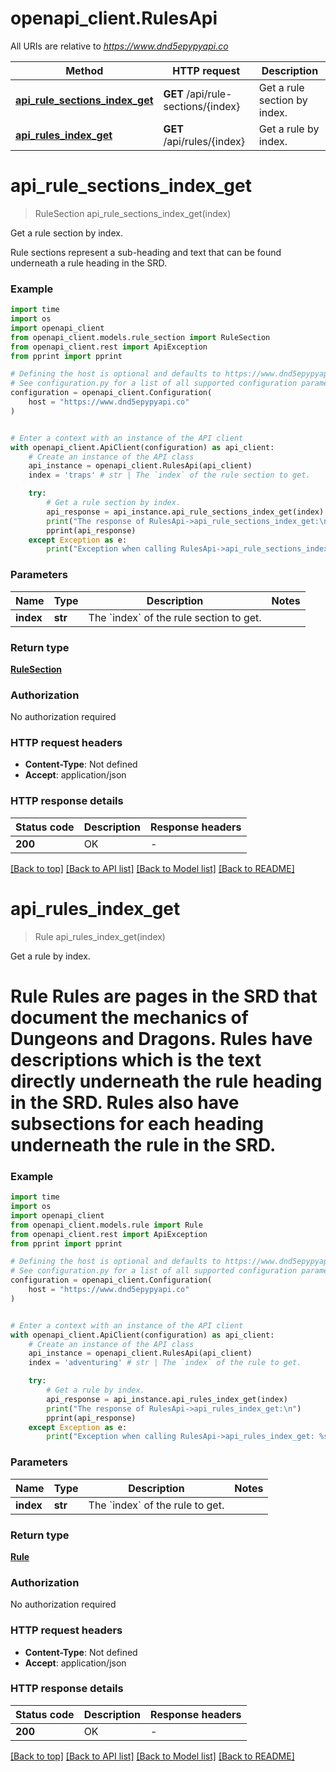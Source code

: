 # openapi_client.RulesApi

All URIs are relative to *https://www.dnd5epypyapi.co*

Method | HTTP request | Description
------------- | ------------- | -------------
[**api_rule_sections_index_get**](RulesApi.md#api_rule_sections_index_get) | **GET** /api/rule-sections/{index} | Get a rule section by index.
[**api_rules_index_get**](RulesApi.md#api_rules_index_get) | **GET** /api/rules/{index} | Get a rule by index.


# **api_rule_sections_index_get**
> RuleSection api_rule_sections_index_get(index)

Get a rule section by index.

Rule sections represent a sub-heading and text that can be found underneath a rule heading in the SRD.

### Example

```python
import time
import os
import openapi_client
from openapi_client.models.rule_section import RuleSection
from openapi_client.rest import ApiException
from pprint import pprint

# Defining the host is optional and defaults to https://www.dnd5epypyapi.co
# See configuration.py for a list of all supported configuration parameters.
configuration = openapi_client.Configuration(
    host = "https://www.dnd5epypyapi.co"
)


# Enter a context with an instance of the API client
with openapi_client.ApiClient(configuration) as api_client:
    # Create an instance of the API class
    api_instance = openapi_client.RulesApi(api_client)
    index = 'traps' # str | The `index` of the rule section to get. 

    try:
        # Get a rule section by index.
        api_response = api_instance.api_rule_sections_index_get(index)
        print("The response of RulesApi->api_rule_sections_index_get:\n")
        pprint(api_response)
    except Exception as e:
        print("Exception when calling RulesApi->api_rule_sections_index_get: %s\n" % e)
```


### Parameters

Name | Type | Description  | Notes
------------- | ------------- | ------------- | -------------
 **index** | **str**| The &#x60;index&#x60; of the rule section to get.  | 

### Return type

[**RuleSection**](RuleSection.md)

### Authorization

No authorization required

### HTTP request headers

 - **Content-Type**: Not defined
 - **Accept**: application/json

### HTTP response details
| Status code | Description | Response headers |
|-------------|-------------|------------------|
**200** | OK |  -  |

[[Back to top]](#) [[Back to API list]](../README.md#documentation-for-api-endpoints) [[Back to Model list]](../README.md#documentation-for-models) [[Back to README]](../README.md)

# **api_rules_index_get**
> Rule api_rules_index_get(index)

Get a rule by index.

# Rule   Rules are pages in the SRD that document the mechanics of Dungeons and Dragons.  Rules have descriptions which is the text directly underneath the rule heading  in the SRD. Rules also have subsections for each heading underneath the rule in the SRD. 

### Example

```python
import time
import os
import openapi_client
from openapi_client.models.rule import Rule
from openapi_client.rest import ApiException
from pprint import pprint

# Defining the host is optional and defaults to https://www.dnd5epypyapi.co
# See configuration.py for a list of all supported configuration parameters.
configuration = openapi_client.Configuration(
    host = "https://www.dnd5epypyapi.co"
)


# Enter a context with an instance of the API client
with openapi_client.ApiClient(configuration) as api_client:
    # Create an instance of the API class
    api_instance = openapi_client.RulesApi(api_client)
    index = 'adventuring' # str | The `index` of the rule to get. 

    try:
        # Get a rule by index.
        api_response = api_instance.api_rules_index_get(index)
        print("The response of RulesApi->api_rules_index_get:\n")
        pprint(api_response)
    except Exception as e:
        print("Exception when calling RulesApi->api_rules_index_get: %s\n" % e)
```


### Parameters

Name | Type | Description  | Notes
------------- | ------------- | ------------- | -------------
 **index** | **str**| The &#x60;index&#x60; of the rule to get.  | 

### Return type

[**Rule**](Rule.md)

### Authorization

No authorization required

### HTTP request headers

 - **Content-Type**: Not defined
 - **Accept**: application/json

### HTTP response details
| Status code | Description | Response headers |
|-------------|-------------|------------------|
**200** | OK |  -  |

[[Back to top]](#) [[Back to API list]](../README.md#documentation-for-api-endpoints) [[Back to Model list]](../README.md#documentation-for-models) [[Back to README]](../README.md)

